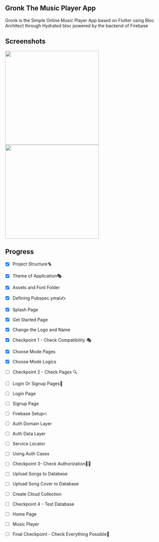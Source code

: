 ## Gronk The Music Player App

Gronk is the Simple Online Music Player App based on Flutter using Bloc Architect through Hydrated bloc powered by the backend of Firebase

## Screenshots

<img src=https://github.com/aarvexploit/Gronk-The-Music-Player/blob/development/SS/Splash.jpeg width=300px>


<img src=https://github.com/aarvexploit/Gronk-The-Music-Player/blob/development/SS/Get_started.jpeg width=300px>

## Progress
- [x] Project Structure🪜
- [x] Theme of Application🎭
- [x] Assets and Font Folder
- [x] Defining Pubspec.ymal✍️
- [x] Splash Page
- [x] Get Started Page
- [x] Change the Logo and Name
- [x] Checkpoint 1 - Check Compatibility 🎭
- [x] Choose Mode Pages
- [x] Choose Mode Logics
- [ ] Checkpoint 2 - Check Pages 🔍
- [ ] Login Or Signup Pages🔐
- [ ] Login Page
- [ ] Signup Page
- [ ] Firebase Setup🔥
- [ ] Auth Domain Layer
- [ ] Auth Data Layer
- [ ] Service Locator
- [ ] Using Auth Cases
- [ ] Checkpoint 3- Check Authorization🧑‍💼
- [ ] Upload Songs to Database
- [ ] Upload Song Cover to Database
- [ ] Create Cloud Collection
- [ ] Checkpoint 4 - Test Database
- [ ] Home Page
- [ ] Music Player
- [ ] Final Checkpoint - Check Everything Possible🤴

